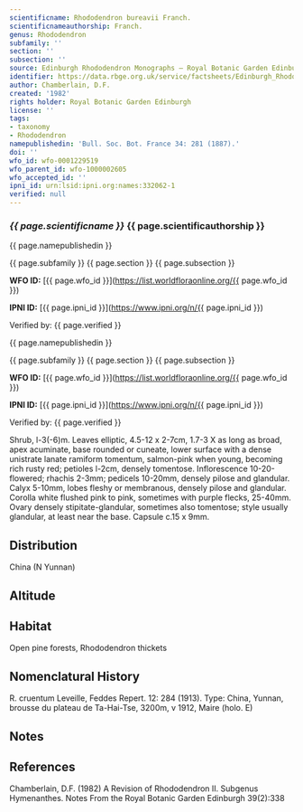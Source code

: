 ```yaml
---
scientificname: Rhododendron bureavii Franch.
scientificnameauthorship: Franch.
genus: Rhododendron
subfamily: ''
section: ''
subsection: ''
source: Edinburgh Rhododendron Monographs – Royal Botanic Garden Edinburgh
identifier: https://data.rbge.org.uk/service/factsheets/Edinburgh_Rhododendron_Monographs.xhtml
author: Chamberlain, D.F.
created: '1982'
rights holder: Royal Botanic Garden Edinburgh
license: ''
tags:
- taxonomy
- Rhododendron
namepublishedin: 'Bull. Soc. Bot. France 34: 281 (1887).'
doi: ''
wfo_id: wfo-0001229519
wfo_parent_id: wfo-1000002605
wfo_accepted_id: ''
ipni_id: urn:lsid:ipni.org:names:332062-1
verified: null
---
```

### _{{ page.scientificname }}_ {{ page.scientificauthorship }}
 {{ page.namepublishedin }}

{{ page.subfamily }} {{ page.section }} {{ page.subsection }}

**WFO ID:** [{{ page.wfo_id }}](https://list.worldfloraonline.org/{{ page.wfo_id }})

**IPNI ID:** [{{ page.ipni_id }}](https://www.ipni.org/n/{{ page.ipni_id }})

Verified by: {{ page.verified }}

 {{ page.namepublishedin }}

{{ page.subfamily }} {{ page.section }} {{ page.subsection }}

**WFO ID:** [{{ page.wfo_id }}](https://list.worldfloraonline.org/{{ page.wfo_id }})

**IPNI ID:** [{{ page.ipni_id }}](https://www.ipni.org/n/{{ page.ipni_id }})

Verified by: {{ page.verified }}



Shrub, l-3(-6)m. Leaves elliptic, 4.5-12 x 2-7cm, 1.7-3 X as long as broad, apex acuminate, base rounded or cuneate, lower surface with a dense unistrate lanate ramiform tomentum, salmon-pink when young, becoming rich rusty red; petioles l-2cm, densely tomentose. Inflorescence 10-20-flowered; rhachis 2-3mm; pedicels 10-20mm, densely pilose and glandular. Calyx 5-10mm, lobes fleshy or membranous, densely pilose and glandular. Corolla white flushed pink to pink, sometimes with purple flecks, 25-40mm. Ovary densely stipitate-glandular, sometimes also tomentose; style usually glandular, at least near the base. Capsule c.15 x 9mm.

## Distribution
China (N Yunnan)

## Altitude


## Habitat
Open pine forests, Rhododendron thickets

## Nomenclatural History
R. cruentum Leveille, Feddes Repert. 12: 284 (1913). Type: China, Yunnan, brousse du plateau de Ta-Hai-Tse, 3200m, v 1912, Maire (holo. E)
                       
## Notes


## References

Chamberlain, D.F. (1982) A Revision of Rhododendron II. Subgenus Hymenanthes. Notes From the Royal Botanic Garden Edinburgh 39(2):338
